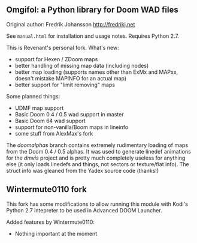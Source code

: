 ## Omgifol: a Python library for Doom WAD files ##

Original author: Fredrik Johansson http://fredrikj.net

See `manual.html` for installation and usage notes. Requires Python 2.7.

This is Revenant's personal fork. What's new:

 * support for Hexen / ZDoom maps
 * better handling of missing map data (including nodes)
 * better map loading (supports names other than ExMx and MAPxx,
   doesn't mistake MAPINFO for an actual map)
 * better support for "limit removing" maps
 
Some planned things:

 * UDMF map support
 * Basic Doom 0.4 / 0.5 wad support in master
 * Basic Doom 64 wad support
 * support for non-vanilla/Boom maps in lineinfo
 * some stuff from AlexMax's fork

The *doomalphas* branch contains extremely rudimentary loading of maps from the
Doom 0.4 / 0.5 alphas. It was used to generate linedef animations for the
*dmvis* project and is pretty much completely useless for anything else (it
only loads linedefs and things, not sectors or texture/flat info). The struct
info was gleaned from the Yadex source code (thanks!)

## Wintermute0110 fork ##

This fork has some modifications to allow running this module with Kodi's Python 2.7 intepreter
to be used in Advanced DOOM Launcher.

Added features by Wintermute0110:

 * Nothing important at the moment
